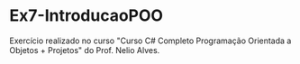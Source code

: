 # Ex7-IntroducaoPOO
Exercício realizado no curso "Curso C# Completo Programação Orientada a Objetos + Projetos" do Prof. Nelio Alves.
